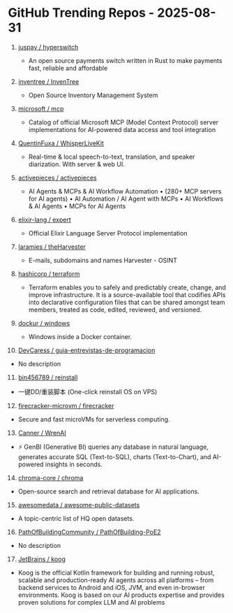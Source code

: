 # GitHub Trending Repos - 2025-08-31

1. [juspay /    hyperswitch](https://github.com/juspay/hyperswitch)
   - An open source payments switch written in Rust to make payments fast, reliable and affordable

2. [inventree /    InvenTree](https://github.com/inventree/InvenTree)
   - Open Source Inventory Management System

3. [microsoft /    mcp](https://github.com/microsoft/mcp)
   - Catalog of official Microsoft MCP (Model Context Protocol) server implementations for AI-powered data access and tool integration

4. [QuentinFuxa /    WhisperLiveKit](https://github.com/QuentinFuxa/WhisperLiveKit)
   - Real-time & local speech-to-text, translation, and speaker diarization. With server & web UI.

5. [activepieces /    activepieces](https://github.com/activepieces/activepieces)
   - AI Agents & MCPs & AI Workflow Automation • (280+ MCP servers for AI agents) • AI Automation / AI Agent with MCPs • AI Workflows & AI Agents • MCPs for AI Agents

6. [elixir-lang /    expert](https://github.com/elixir-lang/expert)
   - Official Elixir Language Server Protocol implementation

7. [laramies /    theHarvester](https://github.com/laramies/theHarvester)
   - E-mails, subdomains and names Harvester - OSINT

8. [hashicorp /    terraform](https://github.com/hashicorp/terraform)
   - Terraform enables you to safely and predictably create, change, and improve infrastructure. It is a source-available tool that codifies APIs into declarative configuration files that can be shared amongst team members, treated as code, edited, reviewed, and versioned.

9. [dockur /    windows](https://github.com/dockur/windows)
   - Windows inside a Docker container.

10. [DevCaress /    guia-entrevistas-de-programacion](https://github.com/DevCaress/guia-entrevistas-de-programacion)
   - No description

11. [bin456789 /    reinstall](https://github.com/bin456789/reinstall)
   - 一键DD/重装脚本 (One-click reinstall OS on VPS)

12. [firecracker-microvm /    firecracker](https://github.com/firecracker-microvm/firecracker)
   - Secure and fast microVMs for serverless computing.

13. [Canner /    WrenAI](https://github.com/Canner/WrenAI)
   - ⚡️ GenBI (Generative BI) queries any database in natural language, generates accurate SQL (Text-to-SQL), charts (Text-to-Chart), and AI-powered insights in seconds.

14. [chroma-core /    chroma](https://github.com/chroma-core/chroma)
   - Open-source search and retrieval database for AI applications.

15. [awesomedata /    awesome-public-datasets](https://github.com/awesomedata/awesome-public-datasets)
   - A topic-centric list of HQ open datasets.

16. [PathOfBuildingCommunity /    PathOfBuilding-PoE2](https://github.com/PathOfBuildingCommunity/PathOfBuilding-PoE2)
   - No description

17. [JetBrains /    koog](https://github.com/JetBrains/koog)
   - Koog is the official Kotlin framework for building and running robust, scalable and production-ready AI agents across all platforms – from backend services to Android and iOS, JVM, and even in-browser environments. Koog is based on our AI products expertise and provides proven solutions for complex LLM and AI problems

